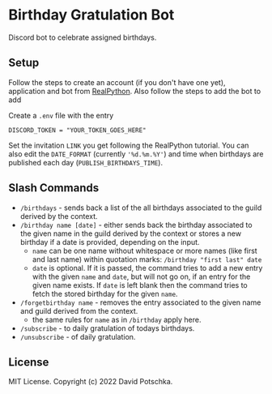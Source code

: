 # Birthday Gratulation Bot
Discord bot to celebrate assigned birthdays.

## Setup
Follow the steps to create an account (if you don't have one yet), application and bot from [RealPython](https://realpython.com/how-to-make-a-discord-bot-python/). Also follow the steps to add the bot to add

Create a `.env` file with the entry

```console
DISCORD_TOKEN = "YOUR_TOKEN_GOES_HERE"
```

Set the invitation `LINK` you get following the RealPython tutorial.
You can also edit the `DATE_FORMAT` (currently `'%d.%m.%Y'`) and time when birthdays are published each day (`PUBLISH_BIRTHDAYS_TIME`).

## Slash Commands
- `/birthdays` - sends back a list of the all birthdays associated to the guild derived by the context.
- `/birthday name [date]` - either sends back the birthday associated to the given name in the guild derived by the context or stores a new birthday if a date is provided, depending on the input.
  - `name` can be one name without whitespace or more names (like first and last name) within quotation marks: `/birthday "first last" date`
  - `date` is optional. If it is passed, the command tries to add a new entry with the given `name` and `date`, but will not go on, if an entry for the given name exists. If `date` is left blank then the command tries to fetch the stored birthday for the given `name`.
- `/forgetbirthday name` - removes the entry associated to the given name and guild derived from the context.
  - the same rules for `name` as in `/birthday` apply here.
- `/subscribe` - to daily gratulation of todays birthdays.
- `/unsubscribe` - of daily gratulation.

## License
MIT License. Copyright (c) 2022 David Potschka.